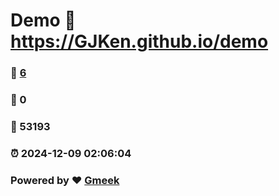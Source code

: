 # Demo :link: https://GJKen.github.io/demo 
### :page_facing_up: [6](https://GJKen.github.io/demo/tag.html) 
### :speech_balloon: 0 
### :hibiscus: 53193 
### :alarm_clock: 2024-12-09 02:06:04 
### Powered by :heart: [Gmeek](https://github.com/Meekdai/Gmeek)
